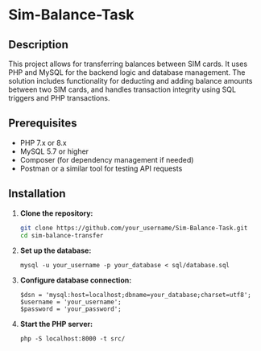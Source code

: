 # Sim-Balance-Task

## Description

This project allows for transferring balances between SIM cards. It uses PHP and MySQL for the backend logic and database management. The solution includes functionality for deducting and adding balance amounts between two SIM cards, and handles transaction integrity using SQL triggers and PHP transactions.

## Prerequisites

- PHP 7.x or 8.x
- MySQL 5.7 or higher
- Composer (for dependency management if needed)
- Postman or a similar tool for testing API requests

## Installation

1. **Clone the repository:**

   ```bash
   git clone https://github.com/your_username/Sim-Balance-Task.git
   cd sim-balance-transfer

2. **Set up the database:**

   ```Create a MySQL database and import the sql/database.sql file to create the required tables and triggers:
   mysql -u your_username -p your_database < sql/database.sql

3. **Configure database connection:**

   ```Update src/transfer.php with your database credentials:
   $dsn = 'mysql:host=localhost;dbname=your_database;charset=utf8';
   $username = 'your_username';
   $password = 'your_password';

4. **Start the PHP server:**

   ```Run the following command in the src directory to start a local PHP server:
   php -S localhost:8000 -t src/
